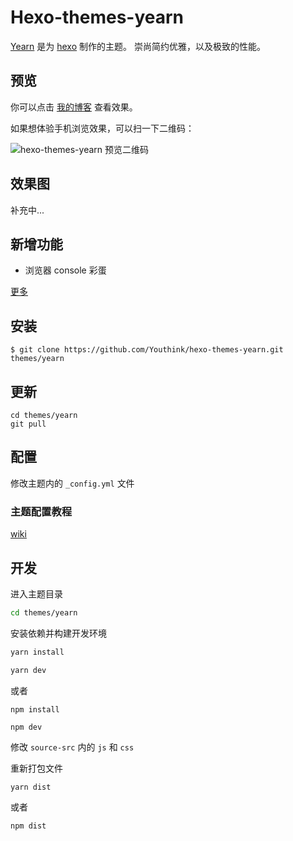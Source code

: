 # Hexo-themes-yearn

[Yearn](https://github.com/Youthink/hexo-themes-yearn) 是为 [hexo](https://hexo.io/) 制作的主题。 崇尚简约优雅，以及极致的性能。

## 预览

你可以点击 [我的博客](https://hufangyun.com) 查看效果。

如果想体验手机浏览效果，可以扫一下二维码：

![hexo-themes-yearn 预览二维码](https://ws4.sinaimg.cn/large/006tNbRwly1fueu6nku1fj307s07sdfl.jpg)

## 效果图

补充中...

## 新增功能

* 浏览器 console 彩蛋

[更多](https://github.com/Youthink/hexo-themes-yearn/releases)

## 安装

```
$ git clone https://github.com/Youthink/hexo-themes-yearn.git themes/yearn
```

## 更新

```
cd themes/yearn
git pull
```

## 配置

修改主题内的 `_config.yml` 文件

### 主题配置教程

[wiki](https://github.com/Youthink/hexo-themes-yearn/wiki)

## 开发

进入主题目录

```bash
cd themes/yearn
```

安装依赖并构建开发环境
```bash
yarn install

yarn dev
```

或者

```
npm install

npm dev

```

修改 `source-src` 内的 `js` 和 `css`

重新打包文件

```
yarn dist
```

或者

```
npm dist
```



